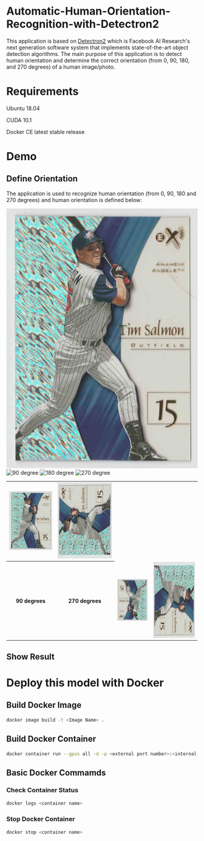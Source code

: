# Automatic-Human-Orientation-Recognition-with-Detectron2
This application is based on [Detectron2](https://github.com/facebookresearch/detectron2) which is Facebook AI Research's next generation software system that implements state-of-the-art object detection algorithms. The main purpose of this application is to detect human orientation and determine the correct orientation (from 0, 90, 180, and 270 degrees) of a human image/photo.

# Requirements
Ubuntu 18.04

CUDA 10.1

Docker CE latest stable release

# Demo

## Define Orientation
The application is used to recognize human orientation (from 0, 90, 180 and 270 degrees) and human orientation is defined below:

![0 degree](/images/0_degree.jpg) ![90 degree](/images/90_degree.jpg)
![180 degree](/images/180_degree.jpg) ![270 degree](/images/270_degree.jpg)
<table>
  <tr>
    <td> <img src="https://github.com/jxubb/Automatic-Human-Orientation-Recognition-with-Detectron2/blob/master/images/0_degree.jpg"  alt="0 degree" width = 200></td>
    <td><img src="https://github.com/jxubb/Automatic-Human-Orientation-Recognition-with-Detectron2/blob/master/images/90_degrees.jpg" alt="90 degrees" height = 200></td>
   </tr> 
   <tr>
     <th>90 degrees</th>
     <th>270 degrees</th> 
      <td><img src="https://github.com/jxubb/Automatic-Human-Orientation-Recognition-with-Detectron2/blob/master/images/180_degrees.jpg" alt="180 degrees" width = 200></td>
      <td><img src="https://github.com/jxubb/Automatic-Human-Orientation-Recognition-with-Detectron2/blob/master/images/270_degrees.jpg" alt="270 degrees" height = 200>
  </td>
  </tr>
</table>

## Show Result


# Deploy this model with Docker

## Build Docker Image

```sh
docker image build -t <Image Name> .
```

## Build Docker Container

```sh
docker container run --gpus all -d -p <external port number>:<internal port number> --name <Container Name> <Image Name>
```

## Basic Docker Commamds

### Check Container Status

```sh
docker logs <container name>
```

### Stop Docker Container 

```sh
docker stop <container name>
```

